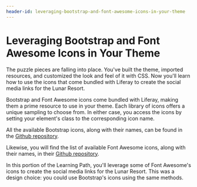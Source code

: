 ```yaml
---
header-id: leveraging-bootstrap-and-font-awesome-icons-in-your-theme
---
```


# Leveraging Bootstrap and Font Awesome Icons in Your Theme

The puzzle pieces are falling into place. You've built the theme, imported 
resources, and customized the look and feel of it with CSS. Now you'll learn how 
to use the icons that come bundled with Liferay to create the social media links 
for the Lunar Resort.

Bootstrap and Font Awesome icons come bundled with Liferay, making them a prime
resource to use in your theme. Each library of icons offers a unique sampling to 
choose from. In either case, you access the icons by setting your element's 
class to the corresponding icon name.

All the available Bootstrap icons, along with their names, can be found in 
the [Github repository](http://liferay.github.io/alloy-bootstrap/base-css.html#icons).

Likewise, you will find the list of available Font Awesome icons, along with
their names, in their [Github repository](http://fortawesome.github.io/Font-Awesome/3.2.1/icons/).

In this portion of the Learning Path, you'll leverage some of Font Awesome's
icons to create the social media links for the Lunar Resort. This was a design
choice: you could use Bootstrap's icons using the same methods.
